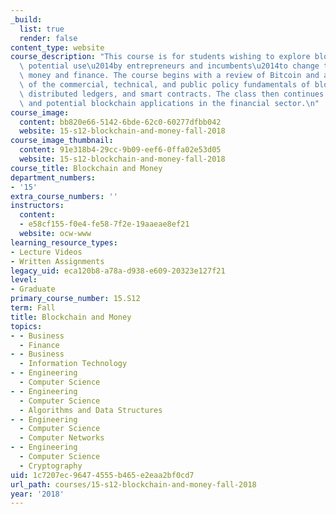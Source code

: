 ```yaml
---
_build:
  list: true
  render: false
content_type: website
course_description: "This course is for students wishing to explore blockchain technology's\
  \ potential use\u2014by entrepreneurs and incumbents\u2014to change the world of\
  \ money and finance. The course begins with a review of Bitcoin and an understanding\
  \ of the commercial, technical, and public policy fundamentals of blockchain technology,\
  \ distributed ledgers, and smart contracts. The class then continues on to current\
  \ and potential blockchain applications in the financial sector.\n"
course_image:
  content: bb820e66-5142-6bde-62c0-60277dfbb042
  website: 15-s12-blockchain-and-money-fall-2018
course_image_thumbnail:
  content: 91e318b4-29cc-9b09-eef6-0ffa02e53d05
  website: 15-s12-blockchain-and-money-fall-2018
course_title: Blockchain and Money
department_numbers:
- '15'
extra_course_numbers: ''
instructors:
  content:
  - e58cf155-f0e4-fe58-7f2e-19aaeae8ef21
  website: ocw-www
learning_resource_types:
- Lecture Videos
- Written Assignments
legacy_uid: eca120b8-a78a-d938-e609-20323e127f21
level:
- Graduate
primary_course_number: 15.S12
term: Fall
title: Blockchain and Money
topics:
- - Business
  - Finance
- - Business
  - Information Technology
- - Engineering
  - Computer Science
- - Engineering
  - Computer Science
  - Algorithms and Data Structures
- - Engineering
  - Computer Science
  - Computer Networks
- - Engineering
  - Computer Science
  - Cryptography
uid: 1c7207ec-9647-4555-b465-e2eaa2bf0cd7
url_path: courses/15-s12-blockchain-and-money-fall-2018
year: '2018'
---
```

